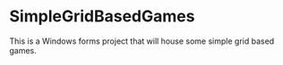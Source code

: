 # SimpleGridBasedGames

This is a Windows forms project that will house some simple grid based games.
